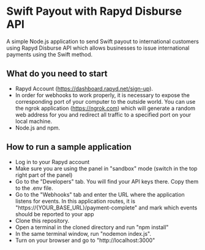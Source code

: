 # Swift Payout with Rapyd Disburse API 
A simple Node.js application to send Swift payout to international customers using Rapyd Disburse API which allows businesses to issue international payments using the Swift method.

## What do you need to start
- Rapyd Account (https://dashboard.rapyd.net/sign-up).
- In order for webhooks to work properly, it is necessary to expose the corresponding port of your computer to the outside world. You can use the ngrok application (https://ngrok.com) which will generate a random web address for you and redirect all traffic to a specified port on your local machine.
- Node.js and npm.

## How to run a sample application
- Log in to your Rapyd account
- Make sure you are using the panel in "sandbox" mode (switch in the top right part of the panel)
- Go to the "Developers" tab. You will find your API keys there. Copy them to the .env file.
- Go to the "Webhooks" tab and enter the URL where the application listens for events. In this application routes, it is "https://{YOUR_BASE_URL}/payment-complete" and mark which events should be reported to your app
- Clone this repository.
- Open a terminal in the cloned directory and run "npm install"
- In the same terminal window, run "nodemon index.js".
- Turn on your browser and go to "http://localhost:3000"
